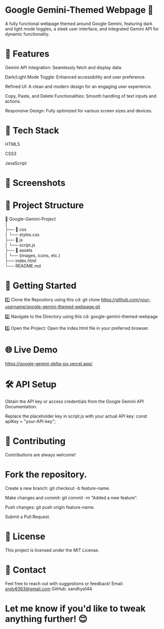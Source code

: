 # Google Gemini-Themed Webpage 🌟
A fully functional webpage themed around Google Gemini, featuring dark and light mode toggles, a sleek user interface, and integrated Gemini API for dynamic functionality.

# 🚀 Features
Gemini API Integration: Seamlessly fetch and display data.

Dark/Light Mode Toggle: Enhanced accessibility and user preference.

Refined UI: A clean and modern design for an engaging user experience.

Copy, Paste, and Delete Functionalities: Smooth handling of text inputs and actions.

Responsive Design: Fully optimized for various screen sizes and devices.

# 🔧 Tech Stack
HTML5

CSS3

JavaScript

# 📸 Screenshots

# 📂 Project Structure
📁 Google-Gemini-Project  
│  
├── 📁 css  
│   └── styles.css  
├── 📁 js  
│   └── script.js  
├── 📁 assets  
│   └── (images, icons, etc.)  
├── index.html  
└── README.md  

# 🚀 Getting Started
1️⃣ Clone the Repository using this cd:
  git clone https://github.com/your-username/google-gemini-themed-webpage.git  
  
2️⃣ Navigate to the Directory using this cd:
  google-gemini-themed-webpage 
  
3️⃣ Open the Project:
  Open the index.html file in your preferred browser.

# 🌐 Live Demo
 https://google-gemini-delta-six.vercel.app/

# 🛠️ API Setup
Obtain the API key or access credentials from the Google Gemini API Documentation.

Replace the placeholder key in script.js with your actual API key:
const apiKey = "your-API-key"; 

# 🤝 Contributing
Contributions are always welcome!

# Fork the repository.
Create a new branch: git checkout -b feature-name.

Make changes and commit: git commit -m "Added a new feature".

Push changes: git push origin feature-name.

Submit a Pull Request.

# 📝 License
This project is licensed under the MIT License.

# 📧 Contact
Feel free to reach out with suggestions or feedback!
Email: sndy6363@gmail.com
GitHub: sandhya144

# Let me know if you'd like to tweak anything further! 😊
